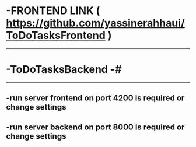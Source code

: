 # -FRONTEND LINK ( https://github.com/yassinerahhaui/ToDoTasksFrontend )
------------------------------------------------------------------------
# -ToDoTasksBackend -#
----------------------
## -run server frontend on port 4200 is required or change settings
## -run server backend on port 8000 is required or change settings
